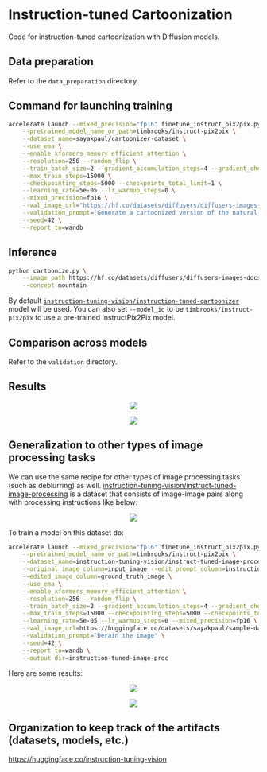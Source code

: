 # Instruction-tuned Cartoonization

Code for instruction-tuned cartoonization with Diffusion models.

## Data preparation

Refer to the `data_preparation` directory.

## Command for launching training

```bash
accelerate launch --mixed_precision="fp16" finetune_instruct_pix2pix.py \
    --pretrained_model_name_or_path=timbrooks/instruct-pix2pix \
    --dataset_name=sayakpaul/cartoonizer-dataset \
    --use_ema \
    --enable_xformers_memory_efficient_attention \
    --resolution=256 --random_flip \
    --train_batch_size=2 --gradient_accumulation_steps=4 --gradient_checkpointing \
    --max_train_steps=15000 \
    --checkpointing_steps=5000 --checkpoints_total_limit=1 \
    --learning_rate=5e-05 --lr_warmup_steps=0 \
    --mixed_precision=fp16 \
    --val_image_url="https://hf.co/datasets/diffusers/diffusers-images-docs/resolve/main/mountain.png" \
    --validation_prompt="Generate a cartoonized version of the natural image" \
    --seed=42 \
    --report_to=wandb 
```

## Inference

```bash
python cartoonize.py \
    --image_path https://hf.co/datasets/diffusers/diffusers-images-docs/resolve/main/mountain.png \
    --concept mountain
```

By default [`instruction-tuning-vision/instruction-tuned-cartoonizer`](https://hf.co/instruction-tuning-vision/instruction-tuned-cartoonizer) model will be used. You can also set `--model_id` to be `timbrooks/instruct-pix2pix` to use a pre-trained InstructPix2Pix model.

## Comparison across models

Refer to the `validation` directory.

## Results

<p align="center">
<img src="https://i.imgur.com/wOCjpdI.jpg"/>
</p>

<p align="center">
<img src="https://i.imgur.com/RhTG8Lf.jpg"/>
</p>

## Generalization to other types of image processing tasks

We can use the same recipe for other types of image processing tasks (such as deblurring)
as well. [instruction-tuning-vision/instruct-tuned-image-processing](https://huggingface.co/datasets/instruction-tuning-vision/instruct-tuned-image-processing) is a dataset
that consists of image-image pairs along with processing instructions like below:

<p align="center">
<img src="https://i.imgur.com/5dUbTLw.png"/>
</p>

To train a model on this dataset do:

```bash
accelerate launch --mixed_precision="fp16" finetune_instruct_pix2pix.py \
    --pretrained_model_name_or_path=timbrooks/instruct-pix2pix \
    --dataset_name=instruction-tuning-vision/instruct-tuned-image-processing \
    --original_image_column=input_image --edit_prompt_column=instruction \
    --edited_image_column=ground_truth_image \
    --use_ema \
    --enable_xformers_memory_efficient_attention \
    --resolution=256 --random_flip \
    --train_batch_size=2 --gradient_accumulation_steps=4 --gradient_checkpointing \
    --max_train_steps=15000 --checkpointing_steps=5000 --checkpoints_total_limit=1 \
    --learning_rate=5e-05 --lr_warmup_steps=0 --mixed_precision=fp16 \
    --val_image_url=https://huggingface.co/datasets/sayakpaul/sample-datasets/resolve/main/derain_the_image_1.png \
    --validation_prompt="Derain the image" \
    --seed=42 \
    --report_to=wandb \
    --output_dir=instruction-tuned-image-proc
```

Here are some results:

<p align="center">
<img src="https://i.imgur.com/XBkOBaX.png"/>
</p>

<p align="center">
<img src="https://i.imgur.com/lNR7mOD.png"/>
</p>


## Organization to keep track of the artifacts (datasets, models, etc.)

https://huggingface.co/instruction-tuning-vision

